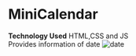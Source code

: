 # MiniCalendar
**Technology Used** HTML,CSS and JS
<br>
Provides information of date
![date](https://github.com/SrestMilan/MiniCalendar/assets/77192754/cc33202f-8988-4cee-821a-190c0a6207a3)


